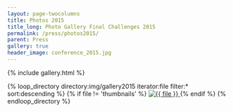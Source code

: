 ```yaml
---
layout: page-twocolumns
title: Photos 2015
title_long: Photo Gallery Final Challenges 2015
permalink: /press/photos2015/
parent: Press
gallery: true
header_image: conference_2015.jpg
---
```


{% include gallery.html %}

<div id="links">
{% loop_directory directory:img/gallery2015 iterator:file filter:* sort:descending %}
   {% if file != 'thumbnails' %}
     <a href="/img/gallery2015/{{ file }}" title="{{ file }}" data-gallery>
        <img src="/img/gallery2015/thumbnails/thumb-{{ file }}" alt="{{ file }}">
     </a>
   {% endif %}
{% endloop_directory %}

</div>

